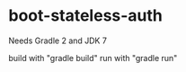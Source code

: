 boot-stateless-auth
===================
Needs Gradle 2 and JDK 7

build with "gradle build"
run with "gradle run"
